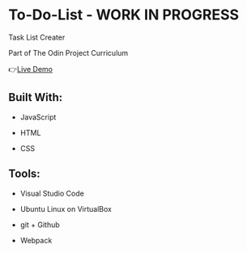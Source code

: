 # To-Do-List - WORK IN PROGRESS
Task List Creater

Part of The Odin Project Curriculum

:point_right:[Live Demo](https://isabelleann.github.io/To-Do-List/)

## Built With:
  * JavaScript

  * HTML

  * CSS
  
## Tools:
  * Visual Studio Code
  
  * Ubuntu Linux on VirtualBox
  
  * git + Github
  
  * Webpack

